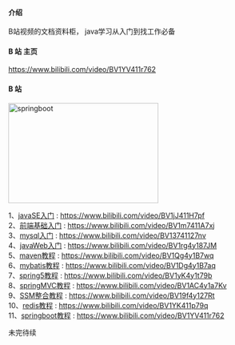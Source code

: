 #### 介绍
B站视频的文档资料柜，
java学习从入门到找工作必备
#### B 站 主页

https://www.bilibili.com/video/BV1YV411r762
#### B 站
<img alt="springboot" style="height: 200px;width: 300px" src="https://i0.hdslb.com/bfs/album/667f1ee148f9207e70f7de37f54c780a5ce48d2b.jpg" />

1、[javaSE入门](https://www.bilibili.com/video/BV1jJ411H7pf) : https://www.bilibili.com/video/BV1jJ411H7pf <br>
2、[前端基础入门](https://www.bilibili.com/video/BV1m7411A7xj) : https://www.bilibili.com/video/BV1m7411A7xj <br>
3、[mysql入门](https://www.bilibili.com/video/BV13741127nv) : https://www.bilibili.com/video/BV13741127nv <br>
4、[javaWeb入门](https://www.bilibili.com/video/BV1rg4y187JM) : https://www.bilibili.com/video/BV1rg4y187JM <br>
5、[maven教程](https://www.bilibili.com/video/BV1Qg4y1B7wq) : https://www.bilibili.com/video/BV1Qg4y1B7wq <br>
6、[mybatis教程](https://www.bilibili.com/video/BV1Dg4y1B7aq) :  https://www.bilibili.com/video/BV1Dg4y1B7aq<br>
7、[spring5教程](https://www.bilibili.com/video/BV1yK4y1t79b) : https://www.bilibili.com/video/BV1yK4y1t79b <br>
8、[springMVC教程](https://www.bilibili.com/video/BV1AC4y1a7Kv) : https://www.bilibili.com/video/BV1AC4y1a7Kv <br>
9、[SSM整合教程](https://www.bilibili.com/video/BV19f4y127Rt) : https://www.bilibili.com/video/BV19f4y127Rt <br>
10、[redis教程](https://www.bilibili.com/video/BV1YK411p79q) : https://www.bilibili.com/video/BV1YK411p79q <br>
11、[springboot教程](https://www.bilibili.com/video/BV1YV411r762) : https://www.bilibili.com/video/BV1YV411r762 <br>

未完待续

